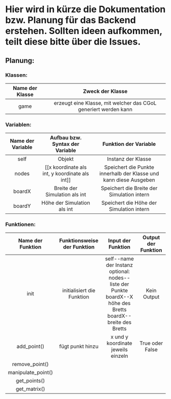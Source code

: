 # Hier wird in kürze die Dokumentation bzw. Planung für das Backend erstehen. Sollten ideen aufkommen, teilt diese bitte über die Issues.
## Planung:
### Klassen:
|Name der Klasse|Zweck der Klasse|
|:-------------:|:--------------:|
|game|erzeugt eine Klasse, mit welcher das CGoL generiert werden kann|
### Variablen:
|Name der Variable|Aufbau bzw. Syntax der Variable|Funktion der Variable|
|:---------------:|:-----------------------------:|:-------------------:|
|self|Objekt|Instanz der Klasse|
|nodes|[[x koordinate als int, y koordinate als int]]|Speichert die Punkte innerhalb der Klasse und kann diese Ausgeben|
|boardX|Breite der Simulation als int|Speichert die Breite der Simulation intern|
|boardY|Höhe der Simulation als int|Speichert die Höhe der Simulation intern|
### Funktionen:
|Name der Funktion|Funktionsweise der Funktion|Input der Funktion|Output der Funktion|
|:---------------:|:-------------------------:|:----------------:|:-----------------:|
|init|initialisiert die Funktion |self--name der Instanz<br />optional:<br />nodes--liste der Punkte<br />boardX--X höhe des Bretts<br />boardX--breite des Bretts|Kein Output|
|add_point()| fügt punkt hinzu| x und y koordinate jeweils einzeln| True oder False|
|remove_point()|
|manipulate_point()|
|get_points()|
|get_matrix()|

